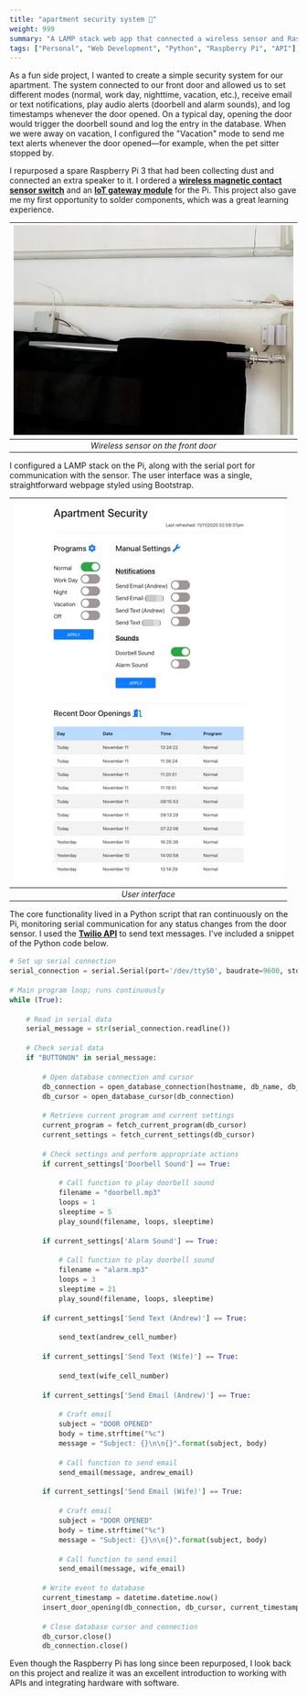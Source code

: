 ```yaml
---
title: "apartment security system 🚨"
weight: 999
summary: "A LAMP stack web app that connected a wireless sensor and Raspberry Pi to monitor our apartment's front door and provide alarm notifications."
tags: ["Personal", "Web Development", "Python", "Raspberry Pi", "API"]
---
```


As a fun side project, I wanted to create a simple security system for our apartment. The system connected to our front door and allowed us to set different modes (normal, work day, nighttime, vacation, etc.), receive email or text notifications, play audio alerts (doorbell and alarm sounds), and log timestamps whenever the door opened. On a typical day, opening the door would trigger the doorbell sound and log the entry in the database. When we were away on vacation, I configured the "Vacation" mode to send me text alerts whenever the door opened—for example, when the pet sitter stopped by.

I repurposed a spare Raspberry Pi 3 that had been collecting dust and connected an extra speaker to it. I ordered a **[wireless magnetic contact sensor switch](https://www.jemrf.com/products/wireless-switch)** and an **[IoT gateway module](https://www.jemrf.com/products/wireless-base-station-for-raspberry-pi)** for the Pi. This project also gave me my first opportunity to solder components, which was a great learning experience.

| ![picture of sensor on door](sensor.jpg) |
| :--: |
| *Wireless sensor on the front door* |

I configured a LAMP stack on the Pi, along with the serial port for communication with the sensor. The user interface was a single, straightforward webpage styled using Bootstrap.

| ![screenshot of main web page](apartment-security-system.jpg) |
| :--: |
| *User interface* |

The core functionality lived in a Python script that ran continuously on the Pi, monitoring serial communication for any status changes from the door sensor. I used the **[Twilio API](https://www.twilio.com/docs/usage/api)** to send text messages. I've included a snippet of the Python code below.

```python
# Set up serial connection
serial_connection = serial.Serial(port='/dev/ttyS0', baudrate=9600, stopbits=serial.STOPBITS_ONE, bytesize=serial.EIGHTBITS, timeout=1)

# Main program loop; runs continuously
while (True):

    # Read in serial data
    serial_message = str(serial_connection.readline())

    # Check serial data
    if "BUTTONON" in serial_message:

        # Open database connection and cursor
        db_connection = open_database_connection(hostname, db_name, db_username, db_password)
        db_cursor = open_database_cursor(db_connection)

        # Retrieve current program and current settings
        current_program = fetch_current_program(db_cursor)
        current_settings = fetch_current_settings(db_cursor)

        # Check settings and perform appropriate actions
        if current_settings['Doorbell Sound'] == True:

            # Call function to play doorbell sound
            filename = "doorbell.mp3"
            loops = 1
            sleeptime = 5
            play_sound(filename, loops, sleeptime)

        if current_settings['Alarm Sound'] == True:

            # Call function to play doorbell sound
            filename = "alarm.mp3"
            loops = 3
            sleeptime = 21
            play_sound(filename, loops, sleeptime)

        if current_settings['Send Text (Andrew)'] == True:

            send_text(andrew_cell_number)

        if current_settings['Send Text (Wife)'] == True:

            send_text(wife_cell_number)

        if current_settings['Send Email (Andrew)'] == True:

            # Craft email
            subject = "DOOR OPENED"
            body = time.strftime("%c")
            message = "Subject: {}\n\n{}".format(subject, body)

            # Call function to send email
            send_email(message, andrew_email)

        if current_settings['Send Email (Wife)'] == True:

            # Craft email
            subject = "DOOR OPENED"
            body = time.strftime("%c")
            message = "Subject: {}\n\n{}".format(subject, body)

            # Call function to send email
            send_email(message, wife_email)

        # Write event to database
        current_timestamp = datetime.datetime.now()
        insert_door_opening(db_connection, db_cursor, current_timestamp, current_program)
        
		# Close database cursor and connection
        db_cursor.close()
        db_connection.close()
```

Even though the Raspberry Pi has long since been repurposed, I look back on this project and realize it was an excellent introduction to working with APIs and integrating hardware with software.